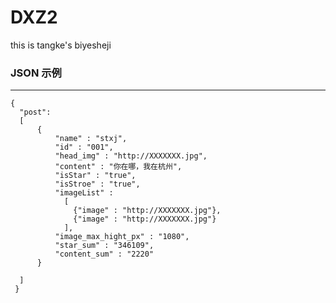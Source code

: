 # DXZ2
this is tangke's biyesheji



### JSON 示例

---
    {
      "post":
      [
          {
              "name" : "stxj",
              "id" : "001",
              "head_img" : "http://XXXXXXX.jpg",
              "content" : "你在哪，我在杭州",
              "isStar" : "true",
              "isStroe" : "true",
              "imageList" : 
                [
                  {"image" : "http://XXXXXXX.jpg"},
                  {"image" : "http://XXXXXXX.jpg"}
                ],
              "image_max_hight_px" : "1080",
              "star_sum" : "346109",
              "content_sum" : "2220"
          }
      
  	  ]
     }


